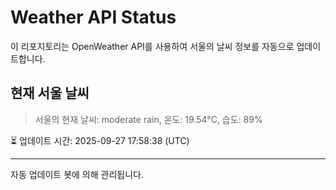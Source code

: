 
# Weather API Status

이 리포지토리는 OpenWeather API를 사용하여 서울의 날씨 정보를 자동으로 업데이트합니다.

## 현재 서울 날씨
> 서울의 현재 날씨: moderate rain, 온도: 19.54°C, 습도: 89%

⏳ 업데이트 시간: 2025-09-27 17:58:38 (UTC)

---
자동 업데이트 봇에 의해 관리됩니다.
